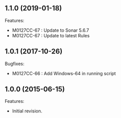 ## 1.1.0 (2019-01-18)
Features:
  * M0127CC-67 : Update to Sonar 5.6.7
  * M0127CC-67 : Update to latest Rules
 
## 1.0.1 (2017-10-26)
Bugfixes:
  * M0127CC-66 : Add Windows-64 in running script
   
## 1.0.0 (2015-06-15)
Features:
  * Initial revision.

<!--
	Markdown
	
	Copyright 2015-2019 IS2T. All rights reserved.
	IS2T PROPRIETARY. Use is subject to license terms.
-->